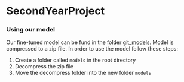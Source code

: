 # SecondYearProject

### Using our model
Our fine-tuned model can be fund in the folder [git_models](https://github.com/borchand/SecondYearProject/tree/main/git_models). Model is compressed to a zip file. In order to use the model follow these steps:
1. Create a folder called ```models``` in the root directory
2. Decompress the zip file
3. Move the decompress  folder into the new folder ```models```
